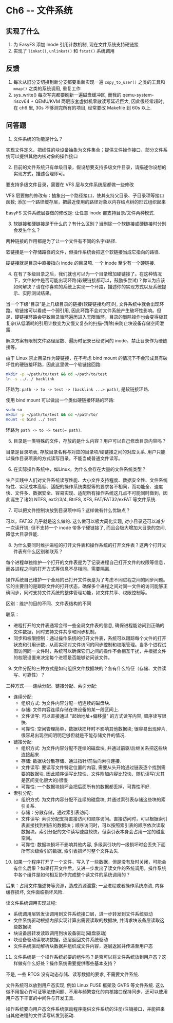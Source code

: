 # Ch6 -- 文件系统

## 实现了什么

1. 为 EasyFS 添加 Inode 引用计数机制, 现在文件系统支持硬链接
2. 实现了 `linkat()`, `unlinkat()` 和 `fstat()` 系统调用

## 反馈

1. 每次从旧分支切换到新分支都要重新实现一遍 `copy_to_user()` 之类的工具和 `mmap()` 之类的系统调用, 重复工作
2. sys_write() 每次写完都要刷新一遍磁盘缓冲区, 而我的 qemu-system-riscv64 + QEMU/KVM 两层嵌套虚拟机零散读写延迟巨大, 因此很经常超时。在 ch6 里, 30s 不够测完所有的项目, 经常要改 Makefile 到 60s 以上.

## 问答题

1. 文件系统的功能是什么？

实现文件定义、把线性的块设备抽象为文件集合；提供文件操作接口，部分文件系统可以提供其他内核对象的操作接口

2. 目前的文件系统只有单级目录，假设想要支持多级文件目录，请描述你设想的实现方式，描述合理即可。

要支持多级文件目录，需要在 VFS 层与文件系统层都做一些修改

VFS 层要做的修改有：抽象出一个路径接口，使其支持父目录、子目录项等接口函数; 添加一个路径缓存层，把最近使用的路径对象以内存结点树的形式组织起来

EasyFS 文件系统层要做的修改是: 让任意 inode 都支持目录/文件两种模式.

3. 软链接和硬链接是干什么的？有什么区别？当删除一个软链接或硬链接时分别会发生什么？

两种链接的作用都是为了让一个文件有不同的名字/路径.

软链接是一个存储路径的文件，但操作系统会把这个软链接当成它指向的路径.

硬链接就是目录中直接指向 inode 的目录项. 一个 inode 至少有一个硬链接.

4. 在有了多级目录之后，我们就也可以为一个目录增加硬链接了。在这种情况下，文件树中是否可能出现环路(软硬链接都可以，鼓励多尝试)？你认为应该如何解决？请在你喜欢的系统上实现一个环路，描述你的实现方式以及系统提示、实际测试结果。

当一个下级“目录”是上几级目录的链接(软硬链接均可)时, 文件系统中就会出现环路。软链接可以看成一个弱引用, 因此环路不会对文件系统产生破坏性影响。但是，硬链接环路会导致目录循环遍历进入无限循环，目录的删除操作也会变得极其复杂(从低消耗的引用计数变为又慢又复杂的扫描-清除)来防止块设备存储空间泄露.

解决方案有限制文件路径层数、遍历时记录已经访问的 inode、禁止目录作为硬链接等。

由于 Linux 禁止目录作为硬链接，在不考虑 bind mount 的情况下不会形成具有破坏性的硬链接环路，因此这里做一个软链接回路:

```bash
mkdir -p ~/path/to/test && cd ~/path/to/test
ln -s ../../ backlink
```

环路为: `path -> to -> test -> (backlink ...> path)`, 是软链接环路.

使用 bind mount 可以做出一个类似硬链接环路的环路:

```bash
sudo su
mkdir -p ~/path/to/test && cd ~/path/to/
mount -o bind ../ test
```

环路为 `path -> to -> test(= path)`.

5. 目录是一类特殊的文件，存放的是什么内容？用户可以自己修改目录内容吗？

目录是目录项表, 存放目录名称与对应的目录项/硬链接之间的对应关系. 用户只能以操作目录项表的方式读写目录，不能当成普通文件读写。

6. 在实际操作系统中，如Linux，为什么会存在大量的文件系统类型？

生产实践中人们对文件系统读写性能、大小文件支持程度、数据安全性、文件系统特性、实现成本高低、适配的操作系统类型等的要求各不相同，而功能全、速度快、文件多、数据安全、容易实现、适配所有操作系统这几点不可能同时做到，因此诞生了诸如 NTFS, ext2/3/4, BtrFS, XFS, FAT/FAT32/exFAT 等文件系统.

7. 可以把文件控制块放到目录项中吗？这样做有什么优缺点？

可以，FAT32 几乎就是这么做的. 这么做可以极大简化实现, 对小目录还可以减少一次读开销; 但不支持一个 inode 带多个硬链接了, 而且会极大增加大目录的空间, 降低大目录性能.

8. 为什么要同时维护进程的打开文件表和操作系统的打开文件表？这两个打开文件表有什么区别和联系？

每个进程单独维护一个打开的文件表是为了记录进程自己打开文件的权限等信息，而各进程之间的打开方式等信息不尽相同，需要隔离.

操作系统自己维护一个全局的已打开文件表是为了考虑不同进程之间的同步问题。它的主要目的是跟踪文件的打开状态，确保多个进程之间对同一文件的访问能够正确同步，同时支持文件系统的整体管理功能，如文件共享、权限控制等。

区别：维护的目的不同、文件表结构的不同

联系：

- 进程打开的文件表通常会带一些全局文件表的信息, 确保进程能访问到正确的文件数据，同时支持文件共享和同步机制。
- 同步和权限控制：通过操作系统的打开文件表，系统可以跟踪每个文件的打开状态和引用计数，从而实现对文件访问的同步控制和权限管理。当多个进程试图访问同一文件时，系统可以确保它们之间的操作不会相互干扰，并根据文件的权限设置来决定每个进程是否能够访问该文件。

9. 文件分配的三种方式是如何组织文件数据块的？各有什么特征（存储、文件读写、可靠性）？

三种方式——连续分配、链接分配、索引分配:

- 连续分配:
  - 组织方式: 为文件内容分配一组连续的磁盘块.
  - 存储: 文件内容连续存储在块设备的某一段区间上.
  - 文件读写: 可以直接通过 "起始地址+偏移量" 的方式读写内容, 顺序读写很快.
  - 可靠性: 空间管理简单，数据块损坏时不影响其他数据块; 很容易出现碎片, 很容易出现空间明明足够但就是不能存储文件的情况.
- 链接分配:
  - 组织方式: 为文件内容分配不连续的磁盘块, 并通过前驱/后继关系把这些块连接起来.
  - 存储: 数据块分散存储、通过指针/前后向索引连接.
  - 文件读写: 要读写文件特定位置的内容, 需要从头开始通过链表逐个找到需要的数据块. 因此顺序读写比较快、文件附加内容比较快、随机读写(尤其是区间变化很大的)很慢
  - 可靠性: 一个数据块损坏会把后面所有的数据都丢掉，可靠性不好.
- 索引分配:
  - 组织方式: 为文件内容分配不连续的磁盘块, 并通过索引表存储这些块的索引关系.
  - 存储：分散存储，通过索引表访问.
  - 文件读写: 索引分配支持直接访问和顺序访问。直接访问时，可以根据索引表直接找到相应的数据块；顺序访问时，可以按照索引表的顺序依次读取数据块。索引分配的文件读写速度较快，但索引表本身会占用一定的磁盘空间。
  - 可靠性: 数据块损坏不影响其他内容, 多级索引块的一级损坏时会丢失下面所有次级索引的数据, 索引表损坏时整个文件丢失.

10. 如果一个程序打开了一个文件，写入了一些数据，但是没有及时关闭，可能会有什么后果？如果打开文件后，又进一步发出了读文件的系统调用，操作系统中各个组件是如何相互协作完成整个读文件的系统调用的？

后果：占用文件描述符等资源，造成资源泄露; 一旦进程或者操作系统崩溃, 内存缓存损坏, 文件面临损坏风险.

读文件系统调用实现过程:

- 系统调用层转发读调用到文件系统接口层，进一步转发到文件系统驱动
- 文件系统驱动根据内部实现计算出需要读取的数据块, 并请求块设备层读取这些数据块
- 块设备层转发读取调用到块设备驱动(磁盘驱动)
- 块设备驱动读取块数据，逐层返回文件系统驱动
- 文件系统驱动解析块数据并组织成文件内容，逐层返回并传递至用户态

11. 文件系统是一个操作系统必要的组件吗？是否可以将文件系统放到用户态？这样做有什么好处？操作系统需要提供哪些基本支持？

不是, 一些 RTOS 没有动态存储、读写数据的要求, 不需要文件系统.

文件系统可以放到用户态实现, 例如 Linux FUSE 框架及 GVFS 等文件系统. 这么做不用担心许可证等法律问题、不用与频繁变化的内核接口保持同步，还可以使用用户态下丰富的中间件与开发工具.

操作系统要向用户态文件系统驱动程序提供文件系统的注册/注销接口，并能把来自其他进程的文件读写转发到驱动.
